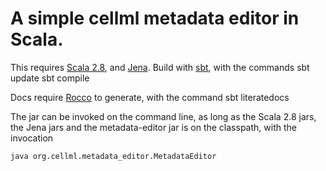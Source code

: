 A simple cellml metadata editor in Scala.
=========================================

This requires [Scala 2.8][scala], and [Jena][jena]. Build with [sbt][sbt], with the commands
    sbt update
    sbt compile

Docs require [Rocco][rocco] to generate, with the command
    sbt literatedocs

The jar can be invoked on the command line, as long as the Scala 2.8 jars, the Jena jars and the metadata-editor jar is on the classpath, with the invocation

    java org.cellml.metadata_editor.MetadataEditor

[scala]: http://scala-lang.org/ "Scala language"
[jena]:  http://jena.sourceforge.net/ "Jena RDF Framework"
[sbt]:   http://code.google.com/p/simple-build-tool/ "Simple build tool"
[rocco]: http://github.com/rtomayko/rocco "Rocco documentation generator"
